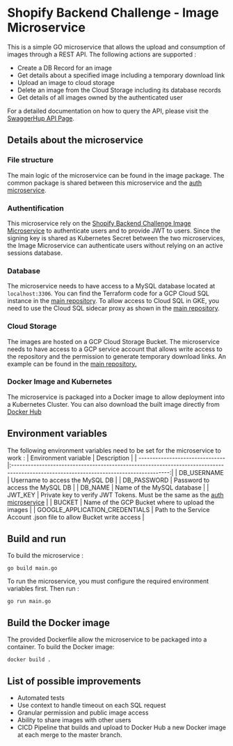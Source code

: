 # Shopify Backend Challenge - Image Microservice
This is a simple GO microservice that allows the upload and consumption of images through a REST API. The following actions are supported :
 - Create a DB Record for an image
 - Get details about a specified image including a temporary download link
 - Upload an image to cloud storage
 - Delete an image from the Cloud Storage including its database records
 - Get details of all images owned by the authenticated user

For a detailed documentation on how to query the API, please visit the [SwaggerHup API Page](https://app.swaggerhub.com/apis-docs/wtrep/shopify-images-repo/1.0.0).

## Details about the microservice
### File structure
The main logic of the microservice can be found in the image package. The common package is shared between this microservice and the [auth microservice](https://github.com/wtrep/shopify-backend-challenge-auth).

### Authentification
This microservice rely on the [Shopify Backend Challenge Image Microservice](https://github.com/wtrep/shopify-backend-challenge-auth) to authenticate users and to
provide JWT to users. Since the signing key is shared as Kubernetes Secret between the two microservices, the Image Microservice can authenticate users without
relying on an active sessions database.

### Database
The microservice needs to have access to a MySQL database located at `localhost:3306`. You can find the Terraform code for a GCP Cloud SQL instance in the [main repository](https://github.com/wtrep/shopify-backend-challenge/tree/master/terraform/cloud_sql). To allow access to Cloud SQL in GKE, you need to use the Cloud SQL sidecar proxy as shown in the [main repository](https://github.com/wtrep/shopify-backend-challenge/blob/master/kubernetes/image-microservice-deployment.yml).

### Cloud Storage
The images are hosted on a GCP Cloud Storage Bucket. The microservice needs to have access to a GCP service account that allows write access to the repository and the permission to generate temporary download links. An example can be found in the [main repository.](https://github.com/wtrep/shopify-backend-challenge/tree/master/terraform/bucket)

### Docker Image and Kubernetes
The microservice is packaged into a Docker image to allow deployment into a Kubernetes Cluster. You can also download the built image directly from [Docker Hub](https://hub.docker.com/r/wtrep/shopify-backend-challenge-image)

## Environment variables
The following environment variables need to be set for the microservice to work :
| Environment variable           | Description                                                                                                                            |
| -------------------------------|:--------------------------------------------------------------------------------------------------------------------------------------:|
| DB_USERNAME                    | Username to access the MySQL DB                                                                                                        |
| DB_PASSWORD                    | Password to access the MySQL DB                                                                                                        |
| DB_NAME                        | Name of the MySQL database                                                                                                             |
| JWT_KEY                        | Private key to verify JWT Tokens. Must be the same as the [auth microservice](https://github.com/wtrep/shopify-backend-challenge-auth) |
| BUCKET                         | Name of the GCP Bucket where to upload the images                                                                                      |
| GOOGLE_APPLICATION_CREDENTIALS | Path to the Service Account .json file to allow Bucket write access                                                                    |

## Build and run
To build the microservice : 
```
go build main.go
```

To run the microservice, you must configure the required environment variables first. Then run :
```
go run main.go
```

## Build the Docker image
The provided Dockerfile allow the microservice to be packaged into a container. To build the Docker image:
```
docker build .
```

## List of possible improvements 
 * Automated tests
 * Use context to handle timeout on each SQL request
 * Granular permission and public image access
 * Ability to share images with other users
 * CICD Pipeline that builds and upload to Docker Hub a new Docker image at each merge to the master branch.
